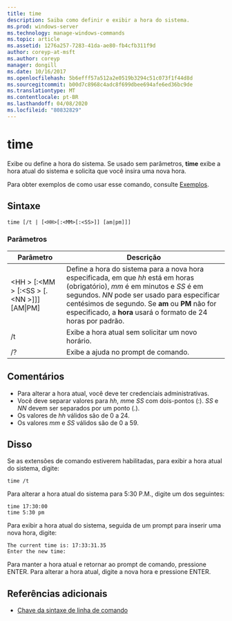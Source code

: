 ```yaml
---
title: time
description: Saiba como definir e exibir a hora do sistema.
ms.prod: windows-server
ms.technology: manage-windows-commands
ms.topic: article
ms.assetid: 1276a257-7283-41da-ae80-fb4cfb311f9d
author: coreyp-at-msft
ms.author: coreyp
manager: dongill
ms.date: 10/16/2017
ms.openlocfilehash: 5b6efff57a512a2e0519b3294c51c073f1f44d8d
ms.sourcegitcommit: b00d7c8968c4adc8f699dbee694afe6ed36bc9de
ms.translationtype: MT
ms.contentlocale: pt-BR
ms.lasthandoff: 04/08/2020
ms.locfileid: "80832829"
---
```

# <a name="time"></a>time



Exibe ou define a hora do sistema. Se usado sem parâmetros, **time** exibe a hora atual do sistema e solicita que você insira uma nova hora.

Para obter exemplos de como usar esse comando, consulte [Exemplos](#BKMK_examples).

## <a name="syntax"></a>Sintaxe

```
time [/t | [<HH>[:<MM>[:<SS>]] [am|pm]]]
```

### <a name="parameters"></a>Parâmetros

|Parâmetro|Descrição|
|---------|-----------|
|\<HH > [:\<MM > [:\<SS > [.\<NN >]]] [AM\|PM]|Define a hora do sistema para a nova hora especificada, em que *hh* está em horas (obrigatório), *mm* é em minutos e *SS* é em segundos. *NN* pode ser usado para especificar centésimos de segundo. Se **am** ou **PM** não for especificado, a **hora** usará o formato de 24 horas por padrão.|
|/t|Exibe a hora atual sem solicitar um novo horário.|
|/?|Exibe a ajuda no prompt de comando.|

## <a name="remarks"></a>Comentários

-   Para alterar a hora atual, você deve ter credenciais administrativas.
-   Você deve separar valores para *hh*, *mm*e *SS* com dois-pontos (:). *SS* e *NN* devem ser separados por um ponto (.).
-   Os valores de *hh* válidos são de 0 a 24.
-   Os valores *mm* e *SS* válidos são de 0 a 59.

## <a name="examples"></a><a name="BKMK_examples"></a>Disso

Se as extensões de comando estiverem habilitadas, para exibir a hora atual do sistema, digite:
```
time /t
```
Para alterar a hora atual do sistema para 5:30 P.M., digite um dos seguintes:
```
time 17:30:00
time 5:30 pm
```
Para exibir a hora atual do sistema, seguida de um prompt para inserir uma nova hora, digite:
```
The current time is: 17:33:31.35
Enter the new time:
```
Para manter a hora atual e retornar ao prompt de comando, pressione ENTER. Para alterar a hora atual, digite a nova hora e pressione ENTER.

## <a name="additional-references"></a>Referências adicionais

- [Chave da sintaxe de linha de comando](command-line-syntax-key.md)
